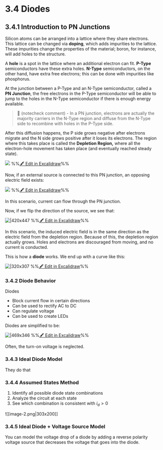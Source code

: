 # 3.4 Diodes

## 3.4.1 Introduction to PN Junctions

Silicon atoms can be arranged into a lattice where they share electrons. This lattice can be changed via **doping**, which adds impurities to the lattice. These impurities change the properties of the material; boron, for instance, will add holes to the structure.

A **hole** is a spot in the lattice where an additional electron can fit. **P-Type** semiconductors have these extra holes. **N-Type** semiconductors, on the other hand, have extra free electrons; this can be done with impurities like phosphorus. 

At the junction between a P-Type and an N-Type semiconductor, called a **PN Junction**, the free electrons in the P-Type semiconductor will be able to jump to the holes in the N-Type semiconductor if there is enough energy available.
> 🤖 (notecheck comment) - In a PN junction, electrons are actually the majority carriers in the N-Type region and diffuse from the N-Type side to recombine with holes in the P-Type side.

After this diffusion happens, the P side grows negative after electrons migrate and the N side grows positive after it loses its electrons. The region where this takes place is called the **Depletion Region,** where all the electron-hole movement has taken place (and eventually reached steady state).

![](excalidraw-2025-04-20-18.54.25.excalidraw.svg)
%%[🖋 Edit in Excalidraw](excalidraw-2025-04-20-18.54.25.excalidraw.md)%%

Now, if an external source is connected to this PN junction, an opposing electric field exists:

![](excalidraw-2025-04-20-18.56.06.excalidraw.svg)
%%[🖋 Edit in Excalidraw](excalidraw-2025-04-20-18.56.06.excalidraw.md)%%

In this scenario, current can flow through the PN junction.

Now, if we flip the direction of the source, we see that:

![|420x447](excalidraw-2025-04-20-19.00.59.excalidraw.svg)
%%[🖋 Edit in Excalidraw](excalidraw-2025-04-20-19.00.59.excalidraw.md)%%

In this scenario, the induced electric field is in the same direction as the electric field from the depletion region. Because of this, the depletion region actually grows. Holes and electrons are discouraged from moving, and no current is conducted.

This is how a **diode** works. We end up with a curve like this:

![|320x307](excalidraw-2025-04-20-19.04.49.excalidraw.svg)
%%[🖋 Edit in Excalidraw](excalidraw-2025-04-20-19.04.49.excalidraw.md)%%

### 3.4.2 Diode Behavior

Diodes
- Block current flow in certain directions
- Can be used to rectify AC to DC
- Can regulate voltage
- Can be used to create LEDs

Diodes are simplified to be:

![|469x346](excalidraw-2025-04-20-19.09.40.excalidraw.svg)
%%[🖋 Edit in Excalidraw](excalidraw-2025-04-20-19.09.40.excalidraw.md)%%

Often, the turn-on voltage is neglected.

### 3.4.3 Ideal Diode Model

They do that

### 3.4.4 Assumed States Method

1. Identify all possible diode state combinations
2. Analyze the circuit at each state 
3. See which combination is consistent with $i_d > 0$ 

![[image-2.png|303x200]]

### 3.4.5 Ideal Diode + Voltage Source Model

You can model the voltage drop of a diode by adding a reverse polarity voltage source that decreases the voltage that goes into the diode.
